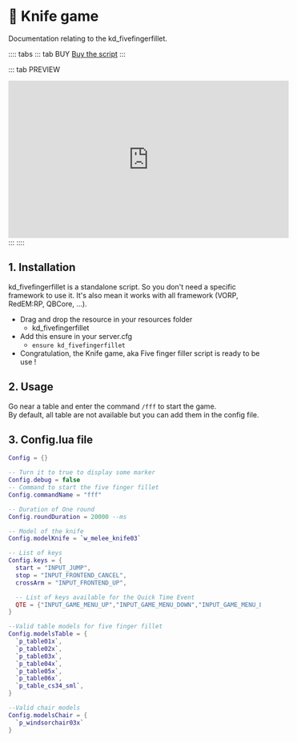 # :knife: Knife game
Documentation relating to the kd_fivefingerfillet.

:::: tabs
::: tab BUY
[Buy the script](https://jumpon-studios.com/redm/knife-game)
:::

::: tab PREVIEW
<iframe width="560" height="315" src="https://www.youtube.com/embed/qdmJtWG-e-M?si=MZxhRbY13OigZpJk" title="YouTube video player" frameborder="0" allow="accelerometer; autoplay; clipboard-write; encrypted-media; gyroscope; picture-in-picture; web-share" allowfullscreen></iframe>
:::
::::

## 1. Installation
kd_fivefingerfillet is a standalone script. So you don't need a specific framework to use it. It's also mean it works with all framework (VORP, RedEM:RP, QBCore, …).

- Drag and drop the resource in your resources folder
  - kd_fivefingerfillet
- Add this ensure in your server.cfg
  - `ensure kd_fivefingerfillet`
- Congratulation, the Knife game, aka Five finger filler script is ready to be use !

## 2. Usage
Go near a table and enter the command `/fff` to start the game.<br>
By default, all table are not available but you can add them in the config file.

## 3. Config.lua file
```lua
Config = {}

-- Turn it to true to display some marker
Config.debug = false
-- Command to start the five finger fillet
Config.commandName = "fff"

-- Duration of One round
Config.roundDuration = 20000 --ms

-- Model of the knife
Config.modelKnife = `w_melee_knife03`

-- List of keys
Config.keys = {
  start = "INPUT_JUMP",
  stop = "INPUT_FRONTEND_CANCEL",
  crossArm = "INPUT_FRONTEND_UP",

  -- List of keys available for the Quick Time Event
  QTE = {"INPUT_GAME_MENU_UP","INPUT_GAME_MENU_DOWN","INPUT_GAME_MENU_LEFT","INPUT_GAME_MENU_RIGHT"}
}

--Valid table models for five finger fillet
Config.modelsTable = {
  `p_table01x`,
  `p_table02x`,
  `p_table03x`,
  `p_table04x`,
  `p_table05x`,
  `p_table06x`,
  `p_table_cs34_sml`,
}

--Valid chair models
Config.modelsChair = {
  `p_windsorchair03x`
}
```